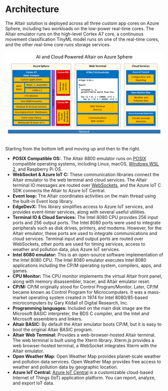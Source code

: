 # Architecture

The Altair solution is deployed across all three custom app cores on Azure Sphere, including two workloads on the low-power real-time cores. The Altair emulator runs on the high-level Cortex A7 core, a continuous movement classification TinyML model runs on one of the real-time cores, and the other real-time core runs storage services.

![The following diagram summarizes the Altair emulator architecture.](img/Altair_8800_Application_Architecture.png)

Starting from the bottom left and moving up and then to the right.

- **POSIX Compatible OS:**. The Altair 8800 emulator runs on [POSIX](https://en.wikipedia.org/wiki/POSIX) compatible operating systems, including Linux, macOS, [Windows WSL 2](https://docs.microsoft.com/windows/wsl), and Raspberry Pi OS.
- **WebSocket & Azure IoT C:** These communication libraries connect the Altair emulator to the web terminal and cloud services. The Altair terminal IO messages are routed over [WebSockets](https://en.wikipedia.org/wiki/WebSocket), and the Azure IoT C SDK connects the Altair to Azure IoT Central.
- **Event loop:** The Altair coordinates activities on the main thread using the built-in Event loop library.
- **EdgeDevX:** This library simplifies access to Azure IoT services, and provides event-timer services, along with several useful utilities.
- **Terminal IO & Cloud Services:** The Intel 8080 CPU provides 256 input ports and 256 output ports. The Intel 8080 ports were used to integrate peripherals such as disk drives, printers, and modems. However, for the Altair emulator, these ports are used to integrate communications and cloud services. Terminal input and output ports are routed over WebSockets, other ports are used for timing services, access to weather and pollution data, plus Azure IoT services.
- **Intel 8080 emulator:** This is an open-source software implementation of the Intel 8080 CPU. The Intel 8080 emulator executes Intel 8080 applications including the CP/M operating system, compilers, apps, and games.
- **CPU Monitor:** The CPU monitor implements the virtual Altair front panel, along with memory disassembler, tracer, and Altair emulator reset.
- **CP/M:** CP/M originally stood for Control Program/Monitor. Later, CP/M became known as Control Program for Microcomputers. It was a mass-market operating system created in 1974 for Intel 8080/85-based microcomputers by Gary Kildall of Digital Research, Inc.
- **Programming languages:** Included on the main disk image are the Microsoft BASIC interpreter, the BDS C compiler, and the Intel and Microsoft assemblers and linkers.
- **Altair BASIC:** By default the Altair emulator boots CP/M, but it is easy to boot the original Altair BASIC program.
- **Altair Web Terminal:** Provides a web-browser-hosted Altair terminal. The web terminal is built using the Xterm library. Xterm.js provides a web browser-hosted terminal, a WebSocket integrates Xterm with the Altair emulator.
- **Open Weather Map**: Open Weather Map provides planet-scale weather and pollution data services. Open Weather Map provides free access to weather and pollution data by geographic location.
- **Azure IoT Central:** [Azure IoT Central](https://azure.microsoft.com/services/iot-central?azure-portal=true) is a customizable cloud-based Internet of Things (IoT) application platform. You can report, analyze, and export IoT data.
